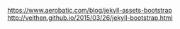 https://www.aerobatic.com/blog/jekyll-assets-bootstrap
http://veithen.github.io/2015/03/26/jekyll-bootstrap.html


